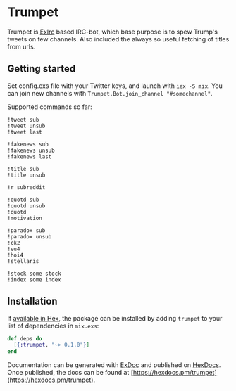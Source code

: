 # Trumpet

Trumpet is [ExIrc](https://github.com/bitwalker/exirc) based IRC-bot, which base purpose is to spew Trump's tweets on few channels. Also included the always so useful fetching of titles from urls.

## Getting started

Set config.exs file with your Twitter keys, and launch with `iex -S mix`. You can join new channels with `Trumpet.Bot.join_channel "#somechannel"`.

Supported commands so far:

```
!tweet sub
!tweet unsub
!tweet last

!fakenews sub
!fakenews unsub
!fakenews last

!title sub
!title unsub

!r subreddit

!quotd sub
!quotd unsub
!quotd
!motivation

!paradox sub
!paradox unsub
!ck2
!eu4
!hoi4
!stellaris

!stock some stock
!index some index
```

## Installation

If [available in Hex](https://hex.pm/docs/publish), the package can be installed
by adding `trumpet` to your list of dependencies in `mix.exs`:

```elixir
def deps do
  [{:trumpet, "~> 0.1.0"}]
end
```

Documentation can be generated with [ExDoc](https://github.com/elixir-lang/ex_doc)
and published on [HexDocs](https://hexdocs.pm). Once published, the docs can
be found at [https://hexdocs.pm/trumpet](https://hexdocs.pm/trumpet).

